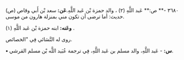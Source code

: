 ٣٦٨٠ -** ص:** عَبد اللَّهِ (٢) ، والد حمزة بْن عَبد اللَّهِ.**عَن:** سعد بْن أَبي وقاص (ص) حديث: أما ترضى أن تكون مني بمنزلة هارون من موسى.

**وعَنه:** ابنه حمزة بْن عَبد اللَّهِ (١) .

روى له النَّسَائي فِي "الخصائص.

**• س:** - عَبد اللَّهِ، والد مسلم بن عَبد اللَّهِ، فِي ترجمة عُبَيد اللَّه بْن مسلم القرشي.
